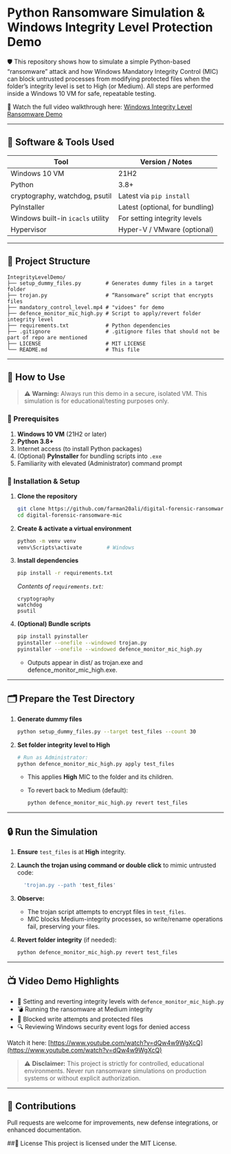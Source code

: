  # Python Ransomware Simulation & Windows Integrity Level Protection Demo

🛡️ This repository shows how to simulate a simple Python-based “ransomware” attack and how Windows Mandatory Integrity Control (MIC) can block untrusted processes from modifying protected files when the folder’s integrity level is set to High (or Medium). All steps are performed inside a Windows 10 VM for safe, repeatable testing.

🎥 Watch the full video walkthrough here: [Windows Integrity Level Ransomware Demo](https://www.youtube.com/watch?v=dQw4w9WgXcQ)

---

## 📆 Software & Tools Used

| Tool                              | Version / Notes                 |
| --------------------------------- | ------------------------------- |
| Windows 10 VM                     | 21H2                            |
| Python                            | 3.8+                            |
| cryptography, watchdog, psutil    | Latest via `pip install`        |
| PyInstaller                       | Latest (optional, for bundling) |
| Windows built-in `icacls` utility | For setting integrity levels    |
| Hypervisor                        | Hyper-V / VMware (optional)     |

---

## 🧪 Project Structure

```
IntegrityLevelDemo/
├── setup_dummy_files.py        # Generates dummy files in a target folder
├── trojan.py                   # “Ransomware” script that encrypts files
├── mandatory_control_level.mp4 # "vidoes" for demo
├── defence_monitor_mic_high.py # Script to apply/revert folder integrity level
├── requirements.txt            # Python dependencies
├── .gitignore                  # .gitignore files that should not be part of repo are mentioned
├── LICENSE                     # MIT LICENSE
└── README.md                   # This file
```

---

## 🚀 How to Use

> ⚠️ **Warning:**
> Always run this demo in a secure, isolated VM. This simulation is for educational/testing purposes only.

### 🔧 Prerequisites

1. **Windows 10 VM** (21H2 or later)
2. **Python 3.8+**
3. Internet access (to install Python packages)
4. (Optional) **PyInstaller** for bundling scripts into `.exe`
5. Familiarity with elevated (Administrator) command prompt

### 📅 Installation & Setup

1. **Clone the repository**

   ```bash
   git clone https://github.com/farman20ali/digital-forensic-ransomware-mic.git
   cd digital-forensic-ransomware-mic
   ```

2. **Create & activate a virtual environment**

   ```bash
   python -m venv venv
   venv\Scripts\activate        # Windows
   ```

3. **Install dependencies**

   ```bash
   pip install -r requirements.txt
   ```

   *Contents of `requirements.txt`:*

   ```
   cryptography
   watchdog
   psutil
   ```

4. **(Optional) Bundle scripts**

   ```bash
   pip install pyinstaller
   pyinstaller --onefile --windowed trojan.py
   pyinstaller --onefile --windowed defence_monitor_mic_high.py
   ```

   * Outputs appear in dist/ as trojan.exe and defence_monitor_mic_high.exe.

---

## 🗂️ Prepare the Test Directory

1. **Generate dummy files**

   ```bash
   python setup_dummy_files.py --target test_files --count 30
   ```

2. **Set folder integrity level to High**

   ```bash
   # Run as Administrator:
   python defence_monitor_mic_high.py apply test_files
   ```

   * This applies **High** MIC to the folder and its children.
   * To revert back to Medium (default):

     ```bash
     python defence_monitor_mic_high.py revert test_files
     ```

---

## 🔒 Run the Simulation

1. **Ensure** `test_files` is at **High** integrity.

2. **Launch the trojan using command or double click** to mimic untrusted code:

   ```powershell
     'trojan.py --path 'test_files'
   ```

3. **Observe:**

   * The trojan script attempts to encrypt files in `test_files`.
   * MIC blocks Medium-integrity processes, so write/rename operations fail, preserving your files.

4. **Revert folder integrity** (if needed):

   ```bash
   python defence_monitor_mic_high.py revert test_files
   ```

---

## 📺 Video Demo Highlights

* 🔧 Setting and reverting integrity levels with `defence_monitor_mic_high.py`
* 💣 Running the ransomware at Medium integrity
* 🚫 Blocked write attempts and protected files
* 🔍 Reviewing Windows security event logs for denied access

Watch it here: [https://www.youtube.com/watch?v=dQw4w9WgXcQ](https://www.youtube.com/watch?v=dQw4w9WgXcQ)

> ⚠️ **Disclaimer:**
> This project is strictly for controlled, educational environments. Never run ransomware simulations on production systems or without explicit authorization.

---

## 🙌 Contributions

Pull requests are welcome for improvements, new defense integrations, or enhanced documentation.

##📄 License
This project is licensed under the MIT License.
